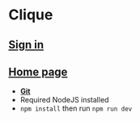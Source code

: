 # Clique

## [Sign in](https://izxcv511.github.io/Clique/public/sign-in.html)

## [Home page](https://izxcv511.github.io/Clique/public/home-page.html)
- [**Git**](https://github.com/izxcv511/Clique)
- Required NodeJS installed
- `npm install` then run `npm run dev`
